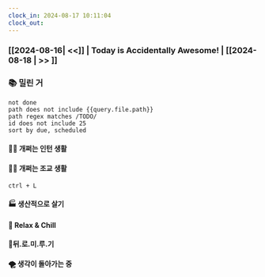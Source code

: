 ```yaml
---
clock_in: 2024-08-17 10:11:04
clock_out: 
---
```

### [[2024-08-16| <<]] | **Today is Accidentally Awesome!** | [[2024-08-18 | >> ]]

### 📚 밀린 거
```tasks
not done 
path does not include {{query.file.path}}
path regex matches /TODO/
id does not include 25
sort by due, scheduled
```

#### 🤦‍♂️ 개쩌는 인턴 생활

#### 👨‍🏫 개쩌는 조교 생활
`ctrl + L`

#### 🏭 생산적으로 살기

#### 🍻 Relax & Chill 


#### 💨뒤.로.미.루.기

#### 🌪 생각이 돌아가는 중